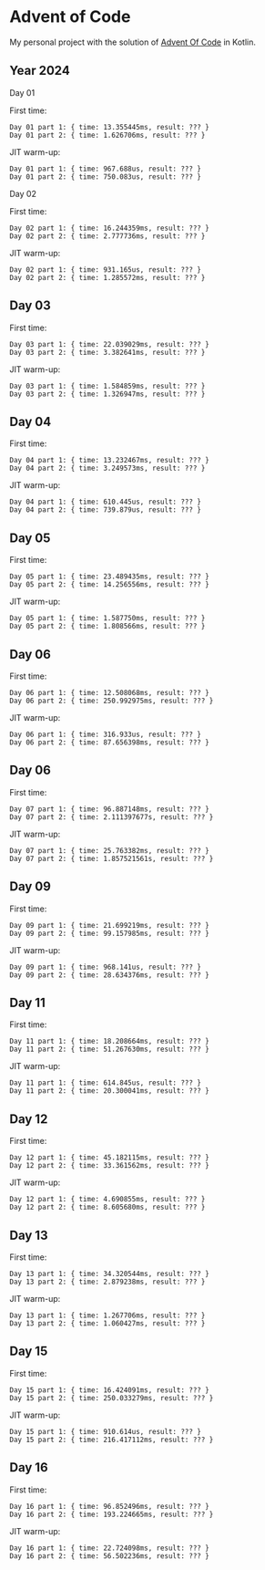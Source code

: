 # Advent of Code

My personal project with the solution of [Advent Of Code](https://adventofcode.com/) in Kotlin.

## Year 2024

Day 01

First time:
```
Day 01 part 1: { time: 13.355445ms, result: ??? }
Day 01 part 2: { time: 1.626706ms, result: ??? }
```
JIT warm-up:
```
Day 01 part 1: { time: 967.688us, result: ??? }
Day 01 part 2: { time: 750.083us, result: ??? }
```
Day 02

First time:
```
Day 02 part 1: { time: 16.244359ms, result: ??? }
Day 02 part 2: { time: 2.777736ms, result: ??? }
```
JIT warm-up:
```
Day 02 part 1: { time: 931.165us, result: ??? }
Day 02 part 2: { time: 1.285572ms, result: ??? }
```

## Day 03
First time:
```
Day 03 part 1: { time: 22.039029ms, result: ??? }
Day 03 part 2: { time: 3.382641ms, result: ??? }
```

JIT warm-up:
```
Day 03 part 1: { time: 1.584859ms, result: ??? }
Day 03 part 2: { time: 1.326947ms, result: ??? }
```

## Day 04

First time:
```
Day 04 part 1: { time: 13.232467ms, result: ??? }
Day 04 part 2: { time: 3.249573ms, result: ??? }
```
JIT warm-up:
```
Day 04 part 1: { time: 610.445us, result: ??? }
Day 04 part 2: { time: 739.879us, result: ??? }
```

## Day 05

First time:
```
Day 05 part 1: { time: 23.489435ms, result: ??? }
Day 05 part 2: { time: 14.256556ms, result: ??? }
```
JIT warm-up:
```
Day 05 part 1: { time: 1.587750ms, result: ??? }
Day 05 part 2: { time: 1.808566ms, result: ??? }
```

## Day 06
First time:
```
Day 06 part 1: { time: 12.508068ms, result: ??? }
Day 06 part 2: { time: 250.992975ms, result: ??? }
```

JIT warm-up:
```
Day 06 part 1: { time: 316.933us, result: ??? }
Day 06 part 2: { time: 87.656398ms, result: ??? }
```

## Day 06

First time:
```
Day 07 part 1: { time: 96.887148ms, result: ??? }
Day 07 part 2: { time: 2.111397677s, result: ??? }
```

JIT warm-up:
```
Day 07 part 1: { time: 25.763382ms, result: ??? }
Day 07 part 2: { time: 1.857521561s, result: ??? }
```



## Day 09
First time:
```
Day 09 part 1: { time: 21.699219ms, result: ??? }
Day 09 part 2: { time: 99.157985ms, result: ??? }
```

JIT warm-up:
```
Day 09 part 1: { time: 968.141us, result: ??? }
Day 09 part 2: { time: 28.634376ms, result: ??? }
```

## Day 11
First time:
```
Day 11 part 1: { time: 18.208664ms, result: ??? }
Day 11 part 2: { time: 51.267630ms, result: ??? }
```

JIT warm-up:
```
Day 11 part 1: { time: 614.845us, result: ??? }
Day 11 part 2: { time: 20.300041ms, result: ??? }
```

## Day 12
First time:
```
Day 12 part 1: { time: 45.182115ms, result: ??? }
Day 12 part 2: { time: 33.361562ms, result: ??? }
```

JIT warm-up:
```
Day 12 part 1: { time: 4.690855ms, result: ??? }
Day 12 part 2: { time: 8.605680ms, result: ??? }
```

## Day 13
First time:
```
Day 13 part 1: { time: 34.320544ms, result: ??? }
Day 13 part 2: { time: 2.879238ms, result: ??? }
```

JIT warm-up:
```
Day 13 part 1: { time: 1.267706ms, result: ??? }
Day 13 part 2: { time: 1.060427ms, result: ??? }
```

## Day 15
First time:
```
Day 15 part 1: { time: 16.424091ms, result: ??? }
Day 15 part 2: { time: 250.033279ms, result: ??? }
```

JIT warm-up:
```
Day 15 part 1: { time: 910.614us, result: ??? }
Day 15 part 2: { time: 216.417112ms, result: ??? }
```

## Day 16
First time:
```
Day 16 part 1: { time: 96.852496ms, result: ??? }
Day 16 part 2: { time: 193.224665ms, result: ??? }
```

JIT warm-up:
```
Day 16 part 1: { time: 22.724098ms, result: ??? }
Day 16 part 2: { time: 56.502236ms, result: ??? }
```


